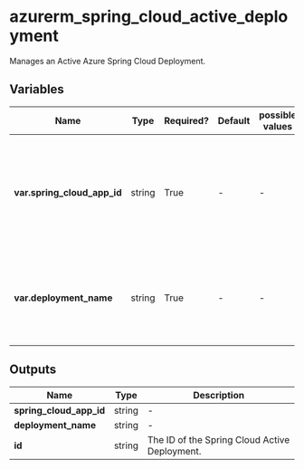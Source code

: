 # azurerm_spring_cloud_active_deployment

Manages an Active Azure Spring Cloud Deployment.

## Variables

| Name | Type | Required? | Default  | possible values | Description |
| ---- | ---- | --------- | -------- | ----------- | ----------- |
| **var.spring_cloud_app_id** | string | True | -  |  -  | Specifies the id of the Spring Cloud Application. Changing this forces a new resource to be created. | 
| **var.deployment_name** | string | True | -  |  -  | Specifies the name of Spring Cloud Deployment which is going to be active. | 



## Outputs

| Name | Type | Description |
| ---- | ---- | --------- | 
| **spring_cloud_app_id** | string  | - | 
| **deployment_name** | string  | - | 
| **id** | string  | The ID of the Spring Cloud Active Deployment. | 